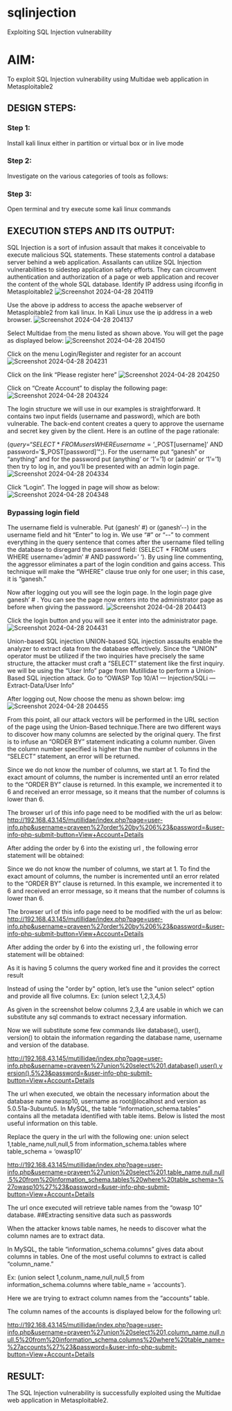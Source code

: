 # sqlinjection
Exploiting SQL Injection vulnerability

# AIM:
To exploit SQL Injection vulnerability using Multidae web application in Metasploitable2

## DESIGN STEPS:

### Step 1:

Install kali linux either in partition or virtual box or in live mode


### Step 2:

Investigate on the various categories of tools as follows:

### Step 3:

Open terminal and try execute some kali linux commands

## EXECUTION STEPS AND ITS OUTPUT:
SQL Injection is a sort of infusion assault that makes it conceivable to execute malicious SQL statements. These statements control a database server behind a web application. Assailants can utilize SQL Injection vulnerabilities to sidestep application safety efforts. They can circumvent authentication and authorization of a page or web application and recover the content of the whole SQL database. Identify IP address using ifconfig in Metasploitable2
![Screenshot 2024-04-28 204119](https://github.com/Narasimhan05/sqlinjection/assets/132819871/1d5dacde-778f-40a1-9747-b8f3a236ea15)

Use the above ip address to access the apache webserver of Metasploitable2 from kali linux. In Kali Linux use the ip address in a web browser.
![Screenshot 2024-04-28 204137](https://github.com/Narasimhan05/sqlinjection/assets/132819871/657b25be-4323-4cd7-81dd-c2e0fd8c7b83)

Select Multidae from the menu listed as shown above. You will get the page as displayed below:
![Screenshot 2024-04-28 204150](https://github.com/Narasimhan05/sqlinjection/assets/132819871/f98ae854-7e84-401d-8536-b9e5ec8bbbab)

Click on the menu Login/Register and register for an account
![Screenshot 2024-04-28 204231](https://github.com/Narasimhan05/sqlinjection/assets/132819871/fdb1c2f2-3666-4c20-bbf0-0bfc7d65eacb)

Click on the link “Please register here”
![Screenshot 2024-04-28 204250](https://github.com/Narasimhan05/sqlinjection/assets/132819871/b95b6b02-cd8d-48b8-a63b-d14adb6b6f85)

Click on “Create Account” to display the following page:
![Screenshot 2024-04-28 204324](https://github.com/Narasimhan05/sqlinjection/assets/132819871/48673350-3d02-4ce2-8379-005da8bc0f23)

The login structure we will use in our examples is straightforward. It contains two input fields (username and password), which are both vulnerable. The back-end content creates a query to approve the username and secret key given by the client. Here is an outline of the page rationale:

($query = “SELECT * FROM users WHERE username=’$_POST[username]’ AND password=’$_POST[password]’“;). For the username put “ganesh” or “anything” and for the password put (anything’ or ‘1’=’1) or (admin’ or ‘1’=’1) then try to log in, and you’ll be presented with an admin login page.
![Screenshot 2024-04-28 204334](https://github.com/Narasimhan05/sqlinjection/assets/132819871/6b448556-2674-41c8-b669-338cabcb6456)

Click “Login”. The logged in page will show as below:
![Screenshot 2024-04-28 204348](https://github.com/Narasimhan05/sqlinjection/assets/132819871/5e4e88c8-d16b-4ce7-9273-9c7946a7762b)

### Bypassing login field

The username field is vulnerable. Put (ganesh’ #) or (ganesh’--) in the username field and hit “Enter” to log in. We use “#” or “--” to comment everything in the query sentence that comes after the username filed telling the database to disregard the password field: (SELECT * FROM users WHERE username=’admin’ # AND password=’ ‘). By using line commenting, the aggressor eliminates a part of the login condition and gains access. This technique will make the “WHERE” clause true only for one user; in this case, it is “ganesh.”

Now after logging out you will see the login page. In the login page give ganesh’ # . You can see the page now enters into the administrator page as before when giving the password.
![Screenshot 2024-04-28 204413](https://github.com/Narasimhan05/sqlinjection/assets/132819871/b4fe7604-1f16-4087-9577-dbe4457ed098)

Click the login button and you will see it enter into the administrator page.
![Screenshot 2024-04-28 204431](https://github.com/Narasimhan05/sqlinjection/assets/132819871/c72bff28-af1f-4aba-861e-6fa92be7f5d4)

Union-based SQL injection UNION-based SQL injection assaults enable the analyzer to extract data from the database effectively. Since the “UNION” operator must be utilized if the two inquiries have precisely the same structure, the attacker must craft a “SELECT” statement like the first inquiry. we will be using the “User Info” page from Mutillidae to perform a Union-Based SQL injection attack. Go to “OWASP Top 10/A1 — Injection/SQLi — Extract-Data/User Info”

After logging out, Now choose the menu as shown below: img
![Screenshot 2024-04-28 204455](https://github.com/Narasimhan05/sqlinjection/assets/132819871/2f565b0a-b58f-4928-94e0-47700487786e)

From this point, all our attack vectors will be performed in the URL section of the page using the Union-Based technique.There are two different ways to discover how many columns are selected by the original query. The first is to infuse an “ORDER BY” statement indicating a column number. Given the column number specified is higher than the number of columns in the “SELECT” statement, an error will be returned.

Since we do not know the number of columns, we start at 1. To find the exact amount of columns, the number is incremented until an error related to the “ORDER BY” clause is returned. In this example, we incremented it to 6 and received an error message, so it means that the number of columns is lower than 6.

The browser url of this info page need to be modified with the url as below: http://192.168.43.145/mutillidae/index.php?page=user-info.php&username=praveen%27order%20by%206%23&password=&user-info-php-submit-button=View+Account+Details

After adding the order by 6 into the existing url , the following error statement will be obtained:

Since we do not know the number of columns, we start at 1. To find the exact amount of columns, the number is incremented until an error related to the “ORDER BY” clause is returned. In this example, we incremented it to 6 and received an error message, so it means that the number of columns is lower than 6.

The browser url of this info page need to be modified with the url as below: http://192.168.43.145/mutillidae/index.php?page=user-info.php&username=praveen%27order%20by%206%23&password=&user-info-php-submit-button=View+Account+Details

After adding the order by 6 into the existing url , the following error statement will be obtained:

As it is having 5 columns the query worked fine and it provides the correct result

Instead of using the "order by" option, let’s use the "union select" option and provide all five columns. Ex: (union select 1,2,3,4,5)

As given in the screenshot below columns 2,3,4 are usable in which we can substitute any sql commands to extract necessary information.

Now we will substitute some few commands like database(), user(), version() to obtain the information regarding the database name, username and version of the database.

http://192.168.43.145/mutillidae/index.php?page=user-info.php&username=praveen%27union%20select%201,database(),user(),version(),5%23&password=&user-info-php-submit-button=View+Account+Details

The url when executed, we obtain the necessary information about the database name owasp10, username as root@localhost and version as 5.0.51a-3ubuntu5. In MySQL, the table “information_schema.tables” contains all the metadata identified with table items. Below is listed the most useful information on this table.

Replace the query in the url with the following one: union select 1,table_name,null,null,5 from information_schema.tables where table_schema = ‘owasp10’

http://192.168.43.145/mutillidae/index.php?page=user-info.php&username=praveen%27union%20select%201,table_name,null,null,5%20from%20information_schema.tables%20where%20table_schema=%27owasp10%27%23&password=&user-info-php-submit-button=View+Account+Details

The url once executed will retrieve table names from the “owasp 10” database. ##Extracting sensitive data such as passwords

When the attacker knows table names, he needs to discover what the column names are to extract data.

In MySQL, the table “information_schema.columns” gives data about columns in tables. One of the most useful columns to extract is called “column_name.”

Ex: (union select 1,colunm_name,null,null,5 from information_schema.columns where table_name = ‘accounts’).

Here we are trying to extract column names from the “accounts” table.

The column names of the accounts is displayed below for the following url:

http://192.168.43.145/mutillidae/index.php?page=user-info.php&username=praveen%27union%20select%201,column_name,null,null,5%20from%20information_schema.columns%20where%20table_name=%27accounts%27%23&password=&user-info-php-submit-button=View+Account+Details


## RESULT:
The SQL Injection vulnerability is successfully exploited using the Multidae web application in Metasploitable2.
